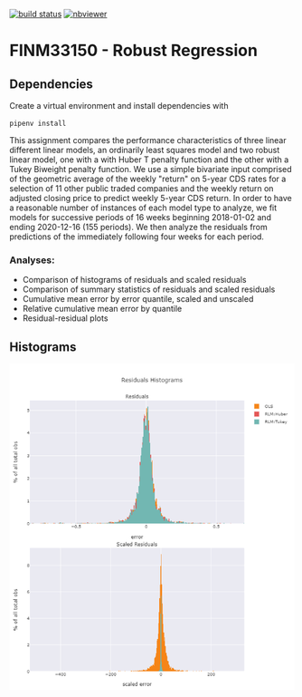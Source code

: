 [![build status](https://github.com/CalebEverett/finm33150-robust-regression/actions/workflows/build.yml/badge.svg)](https://github.com/CalebEverett/finm33150-robust-regression/actions/workflows/build.yml)
[![nbviewer](https://raw.githubusercontent.com/jupyter/design/master/logos/Badges/nbviewer_badge.svg)](https://nbviewer.jupyter.org/github/CalebEverett/finm33150-robust-regression/blob/master/robust_regression.ipynb)

# FINM33150 - Robust Regression

## Dependencies

Create a virtual environment and install dependencies with

    pipenv install

This assignment compares the performance characteristics of three linear different linear models, an ordinarily least squares model and two robust linear model, one with a with Huber T penalty function and the other with a Tukey Biweight penalty function. We use a simple bivariate input comprised of the geometric average of the weekly "return" on 5-year CDS rates for a selection of 11 other public traded companies and the weekly return on adjusted closing price to predict weekly 5-year CDS return. In order to have a reasonable number of instances of each model type to analyze, we fit models for successive periods of 16 weeks beginning 2018-01-02 and ending 2020-12-16 (155 periods). We then analyze the residuals from predictions of the immediately following four weeks for each period.

### Analyses:
* Comparison of histograms of residuals and scaled residuals
* Comparison of summary statistics of residuals and scaled residuals
* Cumulative mean error by error quantile, scaled and unscaled
* Relative cumulative mean error by quantile
* Residual-residual plots

## Histograms
![histograms](hists.png)
